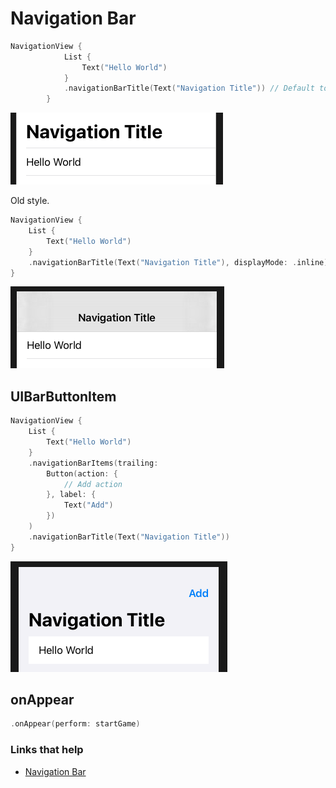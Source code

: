 # Navigation Bar

```swift
NavigationView {
            List {
                Text("Hello World")
            }
            .navigationBarTitle(Text("Navigation Title")) // Default to large title style
        }
```

![](images/1.png)

Old style.

```swift
NavigationView {            
    List {
        Text("Hello World")
    }
    .navigationBarTitle(Text("Navigation Title"), displayMode: .inline)
}
```

![](images/2.png)

## UIBarButtonItem

```swift
NavigationView {
    List {
        Text("Hello World")
    }
    .navigationBarItems(trailing:
        Button(action: {
            // Add action
        }, label: {
            Text("Add")
        })
    )
    .navigationBarTitle(Text("Navigation Title"))
}
```

![](images/3.png)


## onAppear

```swift
.onAppear(perform: startGame)
```

### Links that help

- [Navigation Bar](https://www.hackingwithswift.com/books/ios-swiftui/adding-a-navigation-bar)
